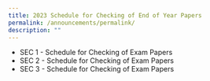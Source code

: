 ```yaml
---
title: 2023 Schedule for Checking of End of Year Papers
permalink: /announcements/permalink/
description: ""
---
```

* SEC 1 - Schedule for Checking of Exam Papers 
* SEC 2 - Schedule for Checking of Exam Papers 
* SEC 3 - Schedule for Checking of Exam Papers